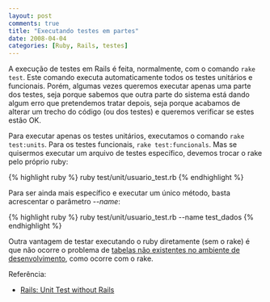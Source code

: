 ```yaml
---
layout: post
comments: true
title: "Executando testes em partes"
date: 2008-04-04
categories: [Ruby, Rails, testes]
---
```

A execução de testes em Rails é feita, normalmente, com o comando `rake test`. Este comando executa automaticamente todos os testes unitários e funcionais. Porém, algumas vezes queremos executar apenas uma parte dos testes, seja porque sabemos que outra parte do sistema está dando algum erro que pretendemos tratar depois, seja porque acabamos de alterar um trecho do código (ou dos testes) e queremos verificar se estes estão OK.

Para executar apenas os testes unitários, executamos o comando `rake test:units`. Para os testes funcionais, `rake test:funcionals`. Mas se quisermos executar um arquivo de testes específico, devemos trocar o rake pelo próprio ruby:

{% highlight ruby %}
ruby test/unit/usuario_test.rb
{% endhighlight  %}

Para ser ainda mais específico e executar um único método, basta acrescentar o parâmetro _--name_:

{% highlight ruby %}
ruby test/unit/usuario_test.rb --name test_dados
{% endhighlight  %}

Outra vantagem de testar executando o ruby diretamente (sem o rake) é que não ocorre o problema de [tabelas não existentes no ambiente de desenvolvimento](http://blog.guilhermegarnier.com/2008/03/18/configuracoes-fora-do-padrao-em-rails/), como ocorre com o rake.

Referência:
- [Rails: Unit Test without Rails](http://blog.jayfields.com/2007/10/rails-unit-test-without-rails.html)
